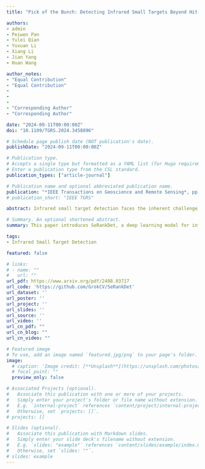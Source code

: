 ```yaml
---
title: "Pick of the Bunch: Detecting Infrared Small Targets Beyond Hit-Miss Trade-Offs via Selective Rank-Aware Attention"

authors:
- admin
- Peiwen Pan
- Yulei Qian
- Yuxuan Li
- Xiang Li
- Jian Yang
- Huan Wang

author_notes:
- "Equal Contribution"
- "Equal Contribution"
- 
- 
- 
- "Corresponding Author"
- "Corresponding Author"

date: "2024-09-11T00:00:00Z"
doi: "10.1109/TGRS.2024.3458896"

# Schedule page publish date (NOT publication's date).
publishDate: "2024-09-11T00:00:00Z"

# Publication type.
# Accepts a single type but formatted as a YAML list (for Hugo requirements).
# Enter a publication type from the CSL standard.
publication_types: ["article-journal"]

# Publication name and optional abbreviated publication name.
publication: "*IEEE Transactions on Geoscience and Remote Sensing*, pp. 1–16, 2024"
# publication_short: "IEEE TGRS"

abstract: Infrared small target detection faces the inherent challenge of precisely localizing dim targets amidst complex background clutter. Traditional approaches struggle to balance detection precision and false alarm rates. To break this dilemma, we propose SeRankDet, a deep network that achieves high accuracy beyond the conventional hit-miss trade-off, by following the “Pick of the Bunch” principle. At its core lies our Selective Rank-Aware Attention (SeRank) module, employing a non-linear Top-K selection process that preserves the most salient responses, preventing target signal dilution while maintaining constant complexity. Furthermore, we replace the static concatenation typical in U-Net structures with our Large Selective Feature Fusion (LSFF) module, a dynamic fusion strategy that empowers SeRankDet with adaptive feature integration, enhancing its ability to discriminate true targets from false alarms. The network’s discernment is further refined by our Dilated Difference Convolution (DDC) module, which merges differential convolution aimed at amplifying subtle target characteristics with dilated convolution to expand the receptive field, thereby substantially improving target-background separation. Despite its lightweight architecture, the proposed SeRankDet sets new benchmarks in state-of-the-art performance across multiple public datasets. The code is available at https://github.com/GrokCV/SeRankDet.

# Summary. An optional shortened abstract.
summary: This paper introduces SeRankDet, a deep learning model for infrared small target detection. SeRankDet leverages our novel Selective Rank-Aware Attention module for preserving salient responses, Large Selective Feature Fusion for dynamic feature integration, and Dilated Difference Convolution for improved target-background separation. Despite its lightweight design, SeRankDet delivers state-of-the-art performance.

tags:
- Infrared Small Target Detection

featured: false

# links:
# - name: ""
#   url: ""
url_pdf: https://www.arxiv.org/pdf/2408.03717
url_code: 'https://github.com/GrokCV/SeRankDet'
url_dataset: ''
url_poster: ''
url_project: ''
url_slides: ''
url_source: ''
url_video: ''
url_cn_pdf: ""
url_cn_blog: ""
url_cn_video: ""

# Featured image
# To use, add an image named `featured.jpg/png` to your page's folder. 
image:
  # caption: 'Image credit: [**Unsplash**](https://unsplash.com/photos/jdD8gXaTZsc)'
  # focal_point: ""
  preview_only: false

# Associated Projects (optional).
#   Associate this publication with one or more of your projects.
#   Simply enter your project's folder or file name without extension.
#   E.g. `internal-project` references `content/project/internal-project/index.md`.
#   Otherwise, set `projects: []`.
# projects: []

# Slides (optional).
#   Associate this publication with Markdown slides.
#   Simply enter your slide deck's filename without extension.
#   E.g. `slides: "example"` references `content/slides/example/index.md`.
#   Otherwise, set `slides: ""`.
# slides: example
---
```

